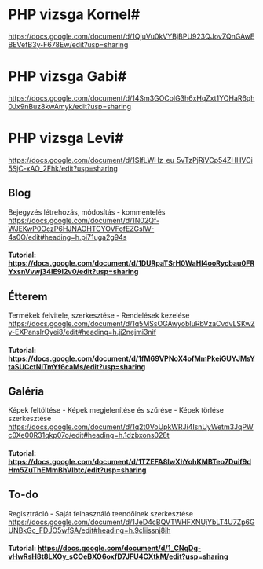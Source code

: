# PHP vizsga Kornel#
https://docs.google.com/document/d/1QjuVu0kVYBjBPU923QJovZQnGAwEBEVefB3y-F678Ew/edit?usp=sharing

# PHP vizsga Gabi#
https://docs.google.com/document/d/14Sm3GOColG3h6xHqZxt1YOHaR6qh0Jx9nBuz8kwAmyk/edit?usp=sharing

# PHP vizsga Levi#
https://docs.google.com/document/d/1SlfLWHz_eu_5vTzPjRiVCp54ZHHVCi5SjC-xAO_2Fhk/edit?usp=sharing
## Blog ##
Bejegyzés létrehozás, módosítás - kommentelés
https://docs.google.com/document/d/1N02Qf-WJEKwP0OczP6HJNAOHTCYOVFofEZGsIW-4s0Q/edit#heading=h.pi71uga2g94s
#### Tutorial: https://docs.google.com/document/d/1DURpaTSrH0WaHl4ooRycbau0FRYxsnVvwj34IE9I2v0/edit?usp=sharing ####

## Étterem ##
Termékek felvitele, szerkesztése - Rendelések kezelése
https://docs.google.com/document/d/1q5MSsOGAwyobluRbVzaCvdvLSKwZy-EXPansIrOyei8/edit#heading=h.jj2nejmi3nif
#### Tutorial: https://docs.google.com/document/d/1fM69VPNoX4ofMmPkeiGUYJMsYtaSUCctNiTmYf6caMs/edit?usp=sharing ####

## Galéria ##
Képek feltöltése - Képek megjelenítése és szűrése - Képek törlése szerkesztése
https://docs.google.com/document/d/1q2t0VoUpkWRJi4IsnUyWetm3JqPWc0Xe00R31qkp07o/edit#heading=h.1dzbxons028t
#### Tutorial: https://docs.google.com/document/d/1TZEFA8lwXhYohKMBTeo7Duif9dHm5ZuThEMmBhVIbtc/edit?usp=sharing ####

## To-do ##
Regisztráció - Saját felhasználó teendőinek szerkesztése
https://docs.google.com/document/d/1JeD4cBQVTWHFXNUjYbLT4U7Zp6GUNBkGc_FDJO5wfSA/edit#heading=h.9cliissnj8ih
#### Tutorial: https://docs.google.com/document/d/1_CNgDg-vHwRsH8t8LXOy_sCOeBXO6oxfD7JFU4CXtkM/edit?usp=sharing ####
